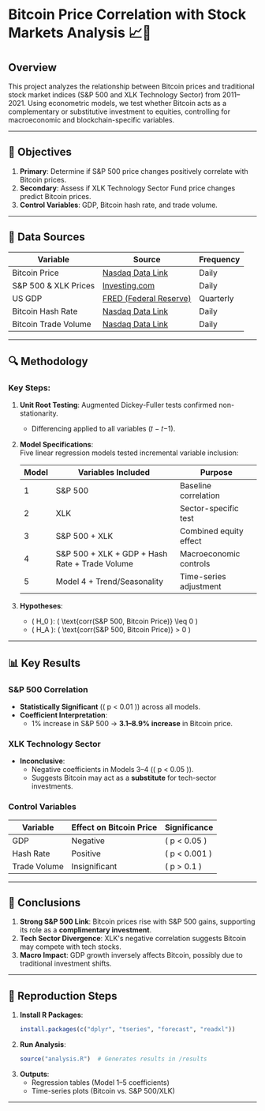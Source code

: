 # Bitcoin Price Correlation with Stock Markets Analysis 📈🔗

## Overview
This project analyzes the relationship between Bitcoin prices and traditional stock market indices (S&P 500 and XLK Technology Sector) from 2011–2021. Using econometric models, we test whether Bitcoin acts as a complementary or substitutive investment to equities, controlling for macroeconomic and blockchain-specific variables.

---

## 🎯 Objectives
1. **Primary**: Determine if S&P 500 price changes positively correlate with Bitcoin prices.  
2. **Secondary**: Assess if XLK Technology Sector Fund price changes predict Bitcoin prices.  
3. **Control Variables**: GDP, Bitcoin hash rate, and trade volume.

---

## 📂 Data Sources
| Variable               | Source                                                                 | Frequency   |
|------------------------|-----------------------------------------------------------------------|-------------|
| Bitcoin Price          | [Nasdaq Data Link](https://data.nasdaq.com/)                          | Daily       |
| S&P 500 & XLK Prices   | [Investing.com](https://www.investing.com/)                           | Daily       |
| US GDP                 | [FRED (Federal Reserve)](https://fred.stlouisfed.org/)                | Quarterly   |
| Bitcoin Hash Rate      | [Nasdaq Data Link](https://data.nasdaq.com/)                          | Daily       |
| Bitcoin Trade Volume   | [Nasdaq Data Link](https://data.nasdaq.com/)                          | Daily       |

---

## 🔍 Methodology

### Key Steps:
1. **Unit Root Testing**: Augmented Dickey-Fuller tests confirmed non-stationarity.  
   - Differencing applied to all variables (𝑡 − 𝑡−1).  
2. **Model Specifications**:  
   Five linear regression models tested incremental variable inclusion:  

   | Model | Variables Included                                   | Purpose                          |
   |-------|------------------------------------------------------|----------------------------------|
   | 1     | S&P 500                                              | Baseline correlation             |
   | 2     | XLK                                                  | Sector-specific test             |
   | 3     | S&P 500 + XLK                                        | Combined equity effect           |
   | 4     | S&P 500 + XLK + GDP + Hash Rate + Trade Volume       | Macroeconomic controls           |
   | 5     | Model 4 + Trend/Seasonality                          | Time-series adjustment           |

3. **Hypotheses**:  
   - \( H_0 \): \( \text{corr(S&P 500, Bitcoin Price)} \leq 0 \)  
   - \( H_A \): \( \text{corr(S&P 500, Bitcoin Price)} > 0 \)  

---

## 📊 Key Results

### S&P 500 Correlation
- **Statistically Significant** (\( p < 0.01 \)) across all models.  
- **Coefficient Interpretation**:  
  - 1% increase in S&P 500 → **3.1–8.9% increase** in Bitcoin price.  

### XLK Technology Sector
- **Inconclusive**:  
  - Negative coefficients in Models 3–4 (\( p < 0.05 \)).  
  - Suggests Bitcoin may act as a **substitute** for tech-sector investments.  

### Control Variables
| Variable     | Effect on Bitcoin Price | Significance |
|--------------|-------------------------|--------------|
| GDP          | Negative                | \( p < 0.05 \)|
| Hash Rate    | Positive                | \( p < 0.001 \)|
| Trade Volume | Insignificant           | \( p > 0.1 \) |

---

## 📌 Conclusions
1. **Strong S&P 500 Link**: Bitcoin prices rise with S&P 500 gains, supporting its role as a **complimentary investment**.  
2. **Tech Sector Divergence**: XLK's negative correlation suggests Bitcoin may compete with tech stocks.  
3. **Macro Impact**: GDP growth inversely affects Bitcoin, possibly due to traditional investment shifts.  

---

## 🔄 Reproduction Steps
1. **Install R Packages**:  
   ```r
   install.packages(c("dplyr", "tseries", "forecast", "readxl"))
   ```
2. **Run Analysis**:  
   ```r
   source("analysis.R")  # Generates results in /results
   ```
3. **Outputs**:  
   - Regression tables (Model 1–5 coefficients)  
   - Time-series plots (Bitcoin vs. S&P 500/XLK)  

---
